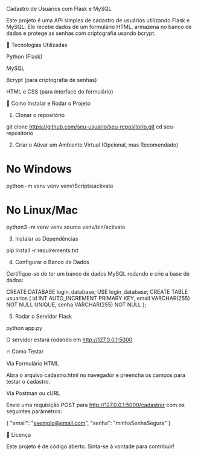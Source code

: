 Cadastro de Usuários com Flask e MySQL

Este projeto é uma API simples de cadastro de usuários utilizando Flask e MySQL. Ele recebe dados de um formulário HTML, armazena no banco de dados e protege as senhas com criptografia usando bcrypt.

🚀 Tecnologias Utilizadas

Python (Flask)

MySQL

Bcrypt (para criptografia de senhas)

HTML e CSS (para interface do formulário)

📌 Como Instalar e Rodar o Projeto

1. Clonar o repositório

  git clone https://github.com/seu-usuario/seu-repositorio.git
  cd seu-repositorio

2. Criar e Ativar um Ambiente Virtual (Opcional, mas Recomendado)

# No Windows
python -m venv venv
venv\Scripts\activate

# No Linux/Mac
python3 -m venv venv
source venv/bin/activate

3. Instalar as Dependências

pip install -r requirements.txt

4. Configurar o Banco de Dados

Certifique-se de ter um banco de dados MySQL rodando e crie a base de dados:

CREATE DATABASE login_database;
USE login_database;
CREATE TABLE usuarios (
    id INT AUTO_INCREMENT PRIMARY KEY,
    email VARCHAR(255) NOT NULL UNIQUE,
    senha VARCHAR(255) NOT NULL
);

5. Rodar o Servidor Flask

python app.py

O servidor estará rodando em http://127.0.0.1:5000

🔥 Como Testar

Via Formulário HTML

Abra o arquivo cadastro.html no navegador e preencha os campos para testar o cadastro.

Via Postman ou cURL

Envie uma requisição POST para http://127.0.0.1:5000/cadastrar com os seguintes parâmetros:

{
    "email": "exemplo@email.com",
    "senha": "minhaSenhaSegura"
}

📜 Licença

Este projeto é de código aberto. Sinta-se à vontade para contribuir!

